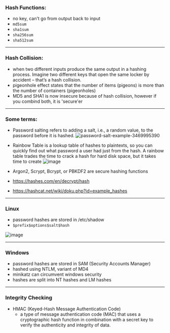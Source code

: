 ### Hash Functions: 

- no key, can't go from output back to input
- `md5sum`
- `sha1sum`
- `sha256sum`
- `sha512sum`
  
___

### Hash Collision: 

- when two different inputs produce the same output in a hashing process. Imagine two different keys that open the same locker by accident – that’s a hash collision.
-  pigeonhole effect states that the number of items (pigeons) is more than the number of containers (pigeonholes)
- MD5 and SHA1 is now insecure because of hash collision, however if you combind both, it is 'secure'er
  
___

### Some terms:

- Password salting refers to adding a salt, i.e., a random value, to the password before it is hashed.
![password-salt-example-3469995390](https://github.com/user-attachments/assets/bf957dce-fed5-4190-931b-07135e195048)

- Rainbow Table is a lookup table of hashes to plaintexts, so you can quickly find out what password a user had just from the hash. A rainbow table trades the time to crack a hash for hard disk space, but it takes time to create
![image](https://github.com/user-attachments/assets/d3085652-b1fd-46b3-8b25-ba7bc3ea5a3f)

- Argon2, Scrypt, Bcrypt, or PBKDF2 are secure hashing functions
- https://hashes.com/en/decrypt/hash
- https://hashcat.net/wiki/doku.php?id=example_hashes
  
___

### Linux

- password hashes are stored in /etc/shadow
- `$prefix$options$salt$hash`
  
![image](https://github.com/user-attachments/assets/1ccf68a1-fa73-4ce4-ab5e-d273401df079)

___

### Windows

- password hashes are stored in SAM (Security Accounts Manager)
- hashed using NTLM, variant of MD4
- minikatz can circumvent windows security
- hashes are split into NT hashes and LM hashes
  
___

### Integrity Checking

- HMAC (Keyed-Hash Message Authentication Code)
  - a type of message authentication code (MAC) that uses a cryptographic hash function in combination with a secret key to verify the authenticity and integrity of data.

